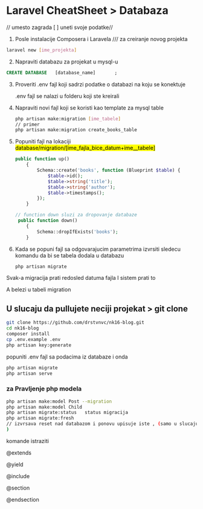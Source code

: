 # Laravel CheatSheet > Databaza

// umesto zagrada [   ]  uneti svoje podatke//

1. Posle instalacije Composera i Laravela /// za creiranje novog projekta

```bash
laravel new [ime_projekta]
```

2. Napraviti databazu za projekat u mysql-u

```sql
CREATE DATABASE   [database_name]       ;
```

3. Proveriti .env fajl koji sadrzi podatke o databazi na koju se konektuje
   
   .env fajl se nalazi u  folderu koji ste kreirali

4. Napraviti novi fajl koji se koristi kao template za  mysql table
   
   ```bash
   php artisan make:migration [ime_tabele]
   // primer
   php artisan make:migration create_books_table
   ```

5. Popuniti fajl  na lokaciji <mark>database/migration/[ime_fajla_bice_datum+ime__tabele]</mark>
   
   ```php
   public function up()
       {
           Schema::create('books', function (Blueprint $table) {
               $table->id();
               $table->string('title');
               $table->string('author');
               $table->timestamps();
           });
       }
   
   // function down sluzi za dropovanje databaze
    public function down()
       {
           Schema::dropIfExists('books');
       }
   ```

6. Kada se popuni fajl sa odgovarajucim parametrima izvrsiti sledecu komandu da bi se tabela dodala u databazu
   
   ```bash
   php artisan migrate
   ```

Svak-a migracija prati redosled datuma fajla I sistem prati to

A belezi u tabeli migration

## U slucaju da pullujete neciji projekat > git clone

```bash
git clone https://github.com/drstvnvc/nk16-blog.git
cd nk16-blog
composer install
cp .env.example .env
php artisan key:generate
```

popuniti .env fajl sa podacima iz databaze i onda 

```bash
php artisan migrate
php artisan serve
```

### za Pravljenje php modela

```bash
php artisan make:model Post --migration
php artisan make:model Child 
php artisan migrate:status   status migracija 
php artisan migrate:fresh   
// izvrsava reset nad databazom i ponovu upisuje iste , (samo u slucaju nuzde
)
```

komande istraziti

@extends

@yield

@include

@section

@endsection
